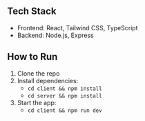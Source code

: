 ## Tech Stack
- Frontend: React, Tailwind CSS, TypeScript
- Backend: Node.js, Express 

## How to Run

1. Clone the repo
2. Install dependencies:
   - `cd client && npm install`
   - `cd server && npm install`
3. Start the app:
   - `cd client && npm run dev`
